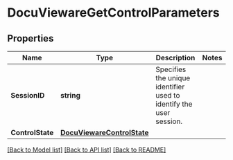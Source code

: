 # DocuViewareGetControlParameters

## Properties

Name | Type | Description | Notes
------------ | ------------- | ------------- | -------------
**SessionID** | **string** | Specifies the unique identifier used to identify the user session. | 
**ControlState** | [**DocuViewareControlState**](DocuViewareControlState.md) |  | 

[[Back to Model list]](../README.md#documentation-for-models) [[Back to API list]](../README.md#documentation-for-api-endpoints) [[Back to README]](../README.md)


